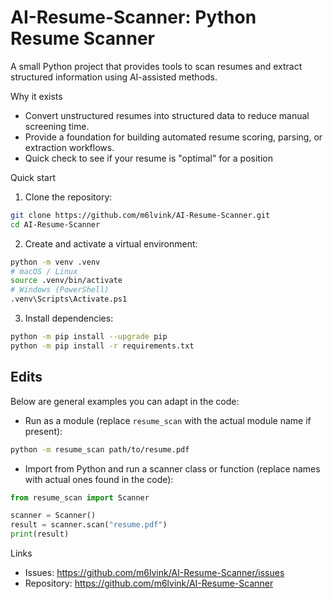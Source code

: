 # AI-Resume-Scanner: Python Resume Scanner 

A small Python project that provides tools to scan resumes and extract structured information using AI-assisted methods.

Why it exists
- Convert unstructured resumes into structured data to reduce manual screening time.
- Provide a foundation for building automated resume scoring, parsing, or extraction workflows.
- Quick check to see if your resume is "optimal" for a position

Quick start

1. Clone the repository:
```bash
git clone https://github.com/m6lvink/AI-Resume-Scanner.git
cd AI-Resume-Scanner
```

2. Create and activate a virtual environment:
```bash
python -m venv .venv
# macOS / Linux
source .venv/bin/activate
# Windows (PowerShell)
.venv\Scripts\Activate.ps1
```

3. Install dependencies:
   
```bash
python -m pip install --upgrade pip
python -m pip install -r requirements.txt
```

## Edits
Below are general examples you can adapt in the code:

- Run as a module (replace `resume_scan` with the actual module name if present):
```bash
python -m resume_scan path/to/resume.pdf
```

- Import from Python and run a scanner class or function (replace names with actual ones found in the code):
```python
from resume_scan import Scanner

scanner = Scanner()
result = scanner.scan("resume.pdf")
print(result)
```

Links
- Issues: https://github.com/m6lvink/AI-Resume-Scanner/issues
- Repository: https://github.com/m6lvink/AI-Resume-Scanner

